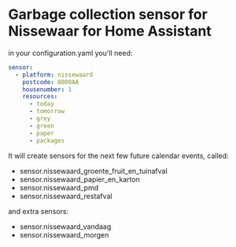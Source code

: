 # Garbage collection sensor for Nissewaar for Home Assistant

in your configuration.yaml you'll need:

```yaml
sensor:
  - platform: nissewaard
    postcode: 0000AA
    housenumber: 1
    resources:
      - today
      - tomorrow
      - grey
      - green
      - paper
      - packages
```

It will create sensors for the next few future calendar events, called:

* sensor.nissewaard_groente_fruit_en_tuinafval
* sensor.nissewaard_papier_en_karton
* sensor.nissewaard_pmd
* sensor.nissewaard_restafval

and extra sensors:
* sensor.nissewaard_vandaag
* sensor.nissewaard_morgen
